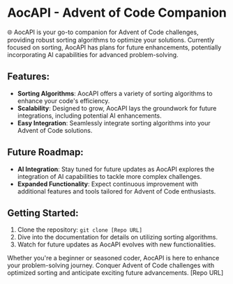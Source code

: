 # AocAPI - Advent of Code Companion

🌐 AocAPI is your go-to companion for Advent of Code challenges, providing robust sorting algorithms to optimize your solutions. Currently focused on sorting, AocAPI has plans for future enhancements, potentially incorporating AI capabilities for advanced problem-solving.

## Features:

- **Sorting Algorithms**: AocAPI offers a variety of sorting algorithms to enhance your code's efficiency.
- **Scalability**: Designed to grow, AocAPI lays the groundwork for future integrations, including potential AI enhancements.
- **Easy Integration**: Seamlessly integrate sorting algorithms into your Advent of Code solutions.

## Future Roadmap:

- **AI Integration**: Stay tuned for future updates as AocAPI explores the integration of AI capabilities to tackle more complex challenges.
- **Expanded Functionality**: Expect continuous improvement with additional features and tools tailored for Advent of Code enthusiasts.

## Getting Started:

1. Clone the repository: `git clone [Repo URL]`
2. Dive into the documentation for details on utilizing sorting algorithms.
3. Watch for future updates as AocAPI evolves with new functionalities.

Whether you're a beginner or seasoned coder, AocAPI is here to enhance your problem-solving journey. Conquer Advent of Code challenges with optimized sorting and anticipate exciting future advancements. [Repo URL]

